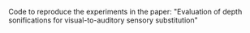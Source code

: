 Code to reproduce the experiments in the paper: "Evaluation of depth sonifications for visual-to-auditory sensory substitution"
